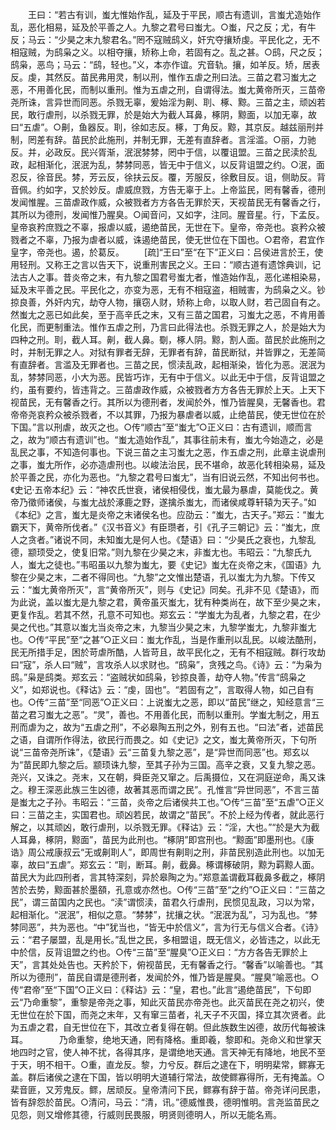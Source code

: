 <!-- { "loadSidebar": true } -->
　　王曰：“若古有训，蚩尢惟始作乱，延及于平民，顺古有遗训，言蚩尤造始作乱，恶化相易，延及於平善之人。九黎之君号曰蚩尢。○蚩，尺之反；尤，有牛反；马云：“少昊之末九黎君名。”罔不寇贼鸱义，奸宄夺攘矫虔。平民化之，无不相寇贼，为鸱枭之义。以相夺攘，矫称上命，若固有之。乱之甚。○鸱，尺之反；鸱枭，恶鸟；马云：“鸱，轻也。”义，本亦作谊。宄音轨。攘，如羊反。矫，居表反。虔，其然反。苗民弗用灵，制以刑，惟作五虐之刑曰法。三苗之君习蚩尢之恶，不用善化民，而制以重刑。惟为五虐之刑，自谓得法。蚩尢黄帝所灭，三苗帝尧所诛，言异世而同恶。杀戮无辜，爰始淫为劓、刵、椓、黥。三苗之主，顽凶若民，敢行虐刑，以杀戮无罪，於是始大为截人耳鼻，椓阴，黥面，以加无辜，故曰“五虐”。○劓，鱼器反。刵，徐如志反。椓，丁角反。黥，其京反。越兹丽刑并制，罔差有辞。苗民於此施刑，并制无罪，无差有直辞者。言淫滥。○丽，力驰反。并，必政反。民兴胥渐，泯泯棼棼，罔中于信，以覆诅盟。三苗之民渎於乱政，起相渐化，泯泯为乱，棼棼同恶，皆无中于信义，以反背诅盟之约。○泯，面忍反，徐音民。棼，芳云反，徐扶云反。覆，芳服反，徐敷目反。诅，侧助反。背音佩。约如字，又於妙反。虐威庶戮，方告无辜于上。上帝监民，罔有馨香，德刑发闻惟腥。三苗虐政作威，众被戮者方方各告无罪於天，天视苗民无有馨香之行，其所以为德刑，发闻惟乃腥臭。○闻音问，又如字，注同。腥音星。行，下孟反。皇帝哀矜庶戮之不辜，报虐以威，遏绝苗民，无世在下。皇帝，帝尧也。哀矜众被戮者之不辜，乃报为虐者以威，诛遏绝苗民，使无世位在下国也。○君帝，君宜作皇字，帝尧也。遏，於葛反。 
　　[疏]“王曰”至“在下”正义曰：吕侯进言於王，使用轻刑。又称王之言以告天下，说重刑害民之义。王曰：“顺古道有遗馀典训，记法古人之事。昔炎帝之末，有九黎之国君号蚩尢者，惟造始作乱，恶化递相染易，延及末平善之民。平民化之，亦变为恶，无有不相寇盗，相贼害，为鸱枭之义。钞掠良善，外奸内宄，劫夺人物，攘窃人财，矫称上命，以取人财，若己固自有之。然蚩尢之恶已如此矣，至于高辛氏之末，又有三苗之国君，习蚩尢之恶，不肯用善化民，而更制重法。惟作五虐之刑，乃言曰此得法也。杀戮无罪之人，於是始大为四种之刑。刵，截人耳。劓，截人鼻。劅，椓人阴。黥，割人面。苗民於此施刑之时，并制无罪之人。对狱有罪者无辞，无罪者有辞，苗民断狱，并皆罪之，无差简有直辞者。言滥及无罪者也。三苗之民，惯渎乱政，起相渐染，皆化为恶。泯泯为乱，棼棼同恶，小大为恶。民皆巧诈，无有中于信义。以此无中于信，反背诅盟之约，虽有要约，皆违背之。三苗虐政作威，众被戮者方方各告无罪於上天。上天下视苗民，无有馨香之行。其所以为德刑者，发闻於外，惟乃皆腥臭，无馨香也。君帝帝尧哀矜众被杀戮者，不以其罪，乃报为暴虐者以威，止绝苗民，使无世位在於下国。”言以刑虐，故灭之也。○传“顺古”至“蚩尢”○正义曰：古有遗训，顺而言之，故为“顺古有遗训”也。“蚩尢造始作乱”，其事往前未有，蚩尢今始造之，必是乱民之事，不知造何事也。下说三苗之主习蚩尢之恶，作五虐之刑，此章主说虐刑之事，蚩尢所作，必亦造虐刑也。以峻法治民，民不堪命，故恶化转相染易，延及於平善之民，亦化为恶也。“九黎之君号曰蚩尢”，当有旧说云然，不知出何书也。《史记·五帝本纪》云：“神农氏世衰，诸侯相侵伐，蚩尢最为暴虐，莫能伐之。黄帝乃徵师诸侯，与蚩尢战於涿鹿之野，遂擒杀蚩尢，而诸侯咸尊轩辕为天子。”如《本纪》之言，蚩尢是炎帝之末诸侯名也。应劭云：“蚩尢，古天子。”郑云：“蚩尢霸天下，黄帝所伐者。”《汉书音义》有臣瓒者，引《孔子三朝记》云：“蚩尢，庶人之贪者。”诸说不同，未知蚩尢是何人也。《楚语》曰：“少昊氏之衰也，九黎乱德，颛顼受之，使复旧常。”则九黎在少昊之末，非蚩尢也。韦昭云：“九黎氏九人，蚩尢之徒也。”韦昭虽以九黎为蚩尢，要《史记》蚩尢在炎帝之末，《国语》九黎在少昊之末，二者不得同也。“九黎”之文惟出楚语，孔以蚩尢为九黎。下传又云：“蚩尢黄帝所灭”，言“黄帝所灭”，则与《史记》同矣。孔非不见《楚语》，而为此说，盖以蚩尢是九黎之君，黄帝虽灭蚩尢，犹有种类尚在，故下至少昊之末，更复作乱。若其不然，孔意不可知也。郑玄云：“学蚩尢为乱者，九黎之君，在少昊之代也。”其意以蚩尢当炎帝之末，九黎当少昊之末，九黎学蚩尢，九黎非蚩尢也。○传“平民”至“之甚”○正义曰：蚩尢作乱，当是作重刑以乱民。以峻法酷刑，民无所措手足，困於苛虐所酷，人皆苛且，故平民化之，无有不相寇贼。群行攻劫曰“寇”，杀人曰“贼”，言攻杀人以求财也。“鸱枭”，贪残之鸟。《诗》云：“为枭为鸱。”枭是鸱类。郑玄云：“盗贼状如鸱枭，钞掠良善，劫夺人物。”传言“鸱枭之义”，如郑说也。《释诂》云：“虔，固也”。“若固有之”，言取得人物，如己自有也。○传“三苗”至“同恶”○正义曰：上说蚩尢之恶，即以“苗民”继之，知经意言“三苗之君习蚩尢之恶”。“灵”，善也。不用善化民，而制以重刑。学蚩尢制之，用五刑而虐为之，故为“五虐之刑”，不必皋陶五刑之外，别有五也。“曰法”者，述苗民之语，自谓所作得法，欲民行而畏之。如《史记》之文，蚩尢黄帝所灭，下句所说“三苗帝尧所诛”，《楚语》云“三苗复九黎之恶”，是“异世而同恶”也。郑玄以为“苗民即九黎之后。颛顼诛九黎，至其子孙为三国。高辛之衰，又复九黎之恶。尧兴，又诛之。尧末，又在朝，舜臣尧又窜之。后禹摄位，又在洞庭逆命，禹又诛之。穆王深恶此族三生凶德，故著其恶而谓之民”。孔惟言“异世同恶”，不言三苗是蚩尢之子孙。韦昭云：“三苗，炎帝之后诸侯共工也。”○传“三苗”至“五虐”○正义曰：三苗之主，实国君也。顽凶若民，故谓之“苗民”。不於上经为传者，就此恶行解之，以其顽凶，敢行虐刑，以杀戮无罪。《释诂》云：“淫，大也。”“於是大为截人耳鼻，椓阴，黥面”，苗民为此刑也。“椓阴”即宫刑也。“黥面”即墨刑也。《康诰》周公戒康叔云“无或劓刵人”，即周世有劓刵之刑，非苗民别造此刑也。以加无辜，故曰“五虐”。郑玄云：“刵，断耳。劓，截鼻。椓谓椓破阴，黥为羁黥人面。苗民大为此四刑者，言其特深刻，异於皋陶之为。”郑意盖谓截耳截鼻多截之，椓阴苦於去势，黥面甚於墨頟，孔意或亦然也。○传“三苗”至“之约”○正义曰：“三苗之民”，谓三苗国内之民也。“渎”谓惯渎，苗君久行虐刑，民惯见乱政，习以为常，起相渐化。“泯泯”，相似之意。“棼棼”，扰攘之状。“泯泯为乱”，习为乱也。“棼棼同恶”，共为恶也。“中”犹当也，“皆无中於信义”，言为行无与信义合者。《诗》云：“君子屡盟，乱是用长。”乱世之民，多相盟诅，既无信义，必皆违之，以此无中於信，反背诅盟之约也。○传“三苗”至“腥臭”○正义曰：“方方各告无罪於上天”，言其处处告也。天矜於下，俯视苗民，无有馨香之行。“馨香”以喻善也。“其所以为德刑”，苗民自谓是德刑者，发闻於外，惟乃皆是腥臭。“腥臭”喻恶也。○传“君帝”至“下国”○正义曰：《释诂》云：“皇，君也。”此言“遏绝苗民”，下句即云“乃命重黎”，重黎是帝尧之事，知此灭苗民亦帝尧也。此灭苗民在尧之初兴，使无世位在於下国，而尧之末年，又有窜三苗者，礼天子不灭国，择立其次贤者。此为五虐之君，自无世位在下，其改立者复得在朝。但此族数生凶德，故历代每被诛耳。
　
　　乃命重黎，绝地天通，罔有降格。重即羲，黎即和。尧命义和世掌天地四时之官，使人神不扰，各得其序，是谓绝地天通。言天神无有降地，地民不至于天，明不相干。○重，直龙反。黎，力兮反。群后之逮在下，明明棐常，鳏寡无盖。群后诸侯之逮在下国，皆以明明大道辅行常法，故使鳏寡得所，无有掩盖。○棐音匪，又芳鬼反。鳏，居顽反。皇帝清问下民，鳏寡有辞于苗。帝尧详问民患，皆有辞怨於苗民。○清问，马云：“清，讯。”德威惟畏，德明惟明。言尧监苗民之见怨，则又增修其德，行威则民畏服，明贤则德明人，所以无能名焉。 

